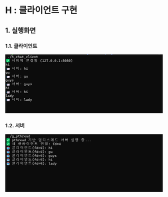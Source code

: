 # H : 클라이언트 구현

## 1. 실행화면
### 1.1. 클라이언트
![스크린샷 2025-07-30 191139.png](%EC%8A%A4%ED%81%AC%EB%A6%B0%EC%83%B7%202025-07-30%20191139.png)
### 1.2. 서버
![스크린샷 2025-07-30 191145.png](%EC%8A%A4%ED%81%AC%EB%A6%B0%EC%83%B7%202025-07-30%20191145.png)